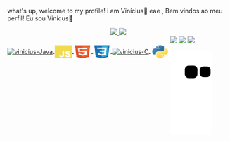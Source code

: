 what's up, welcome to my profile! i am  Vinícius👋
eae , Bem vindos ao meu perfil! Eu sou Vinícus👋



<div align="center">
  <a href="https://github.com/vinicus-dot">
  <img height="160em" src="https://github-readme-stats.vercel.app/api?username=vinicus-dot&show_icons=true&theme=dracula&include_all_commits=true&count_private=true"/>
  <img height="160em" src="https://github-readme-stats.vercel.app/api/top-langs/?username=vinicus-dot&layout=compact&langs_count=7&theme=dracula"/>
</div>
  
<div style="display: flex"><br>
  <img align="center" alt="vinicius-Java" height="45" width="55" src="https://cdn.jsdelivr.net/gh/devicons/devicon/icons/java/java-original.svg">
  <img align="center" alt="vinicius-Js" height="30" width="40" src="https://raw.githubusercontent.com/devicons/devicon/master/icons/javascript/javascript-plain.svg">
  <img align="center" alt="vinicius-HTML" height="30" width="40" src="https://raw.githubusercontent.com/devicons/devicon/master/icons/html5/html5-original.svg">
  <img align="center" alt="vinicius-CSS" height="30" width="40" src="https://raw.githubusercontent.com/devicons/devicon/master/icons/css3/css3-original.svg">
  <img align="center" alt="vinicius-C" height="30" width="40" src="https://cdn.jsdelivr.net/gh/devicons/devicon/icons/c/c-original.svg">
  <img align="center" alt="vinicius-Python" height="35" width="45" src="https://raw.githubusercontent.com/devicons/devicon/master/icons/python/python-original.svg">
  
  
  
  ##
 
<div>
  <a href="https://www.linkedin.com/in/vinicus-dot" target="_blank"><img src="https://img.shields.io/badge/-LinkedIn-%230077B5?style=for-the-badge&logo=linkedin&logoColor=white" target="_blank"></a>
  <a href = "mailto:vinicius.rs97@hotmail.com"><img src="https://img.shields.io/badge/Microsoft_Outlook-0078D4?style=for-the-badge&logo=microsoft-outlook&logoColor=white" target="_blank"></a>
   <a href="https://instagram.com/kvvinicius" target="_blank"><img src="https://img.shields.io/badge/-Instagram-%23E4405F?style=for-the-badge&logo=instagram&logoColor=white" target="_blank"></a>
 
  ![Snake animation](https://github.com/vinicus-dot/vinicus-dot/blob/output/github-contribution-grid-snake.svg)
 
</div>
